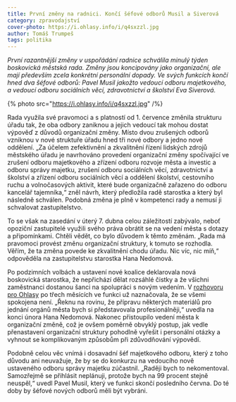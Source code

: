 ```yaml
---
title: První změny na radnici. Končí šéfové odborů Musil a Siverová
category: zpravodajství
cover-photo: https://i.ohlasy.info/i/q4sxzzl.jpg
author: Tomáš Trumpeš
tags: politika
---
```


*První razantnější změny v uspořádání radnice schválila minulý týden boskovická městská rada. Změny jsou koncipovány jako organizační, ale mají především zcela konkrétní personální dopady. Ve svých funkcích končí hned dva šéfové odborů: Pavel Musil jakožto vedoucí odboru majetkového, a vedoucí odboru sociálních věcí, zdravotnictví a školství Eva Siverová.*

{% photo src="https://i.ohlasy.info/i/q4sxzzl.jpg" /%}

Rada využila své pravomoci a s platností od 1. července změnila strukturu úřadu tak, že oba odbory zaniknou a jejich vedoucí tak mohou dostat výpověď z důvodů organizační změny. Místo dvou zrušených odborů vzniknou v nové struktuře úřadu hned tři nové odbory a jedno nové oddělení. „Za účelem zefektivnění a zkvalitnění řízení lidských zdrojů městského úřadu je navrhováno provedení organizační změny spočívající ve zrušení odboru majetkového a zřízení odboru rozvoje města a investic a odboru správy majetku, zrušení odboru sociálních věcí, zdravotnictví a školství a zřízení odboru sociálních věcí a oddělení školství, cestovního ruchu a volnočasových aktivit, které bude organizačně zařazeno do odboru kancelář tajemníka,“ zněl návrh, který předložila radě starostka a který byl následně schválen. Podobná změna je plně v kompetenci rady a nemusí ji schvalovat zastupitelstvo.

To se však na zasedání v úterý 7. dubna celou záležitostí zabývalo, neboť opoziční zastupitelé využili svého práva obrátit se na vedení města s dotazy a připomínkami. Chtěli vědět, co bylo důvodem k těmto změnám. „Rada má pravomoci provést změnu organizační struktury, k tomuto se rozhodla. Věřím, že ta změna povede ke zkvalitnění chodu úřadu. Nic víc, nic míň,“ odpověděla na zastupitelstvu starostka Hana Nedomová.

Po podzimních volbách a ustavení nové koalice deklarovala nová boskovická  starostka, že nepřichází dělat rozsáhlé čistky a že všichni zaměstnanci dostanou šanci na spolupráci s novým vedením. V [rozhovoru pro Ohlasy](/clanky/2015/02/rozhovor-hana-nedomova.html) po třech měsících ve funkci už naznačovala, že se všemi spokojena není. „Řeknu na rovinu, že přípravu některých materiálů pro jednání orgánů města bych si představovala profesionálněji,“ uvedla na konci února Hana Nedomová. Nakonec přistoupilo vedení města k organizační změně, což je ovšem poměrně obvyklý postup, jak vedle přenastavení organizační struktury pohodlně vyřešit i personální otázky a vyhnout se komplikovaným způsobům při zdůvodňování výpovědí.

Podobně celou věc vnímá i dosavadní šéf majetkového odboru, který z toho důvodu ani neuvažuje, že by se do konkurzu na vedoucího nově ustaveného odboru správy majetku zúčastnil. „Raději bych to nekomentoval. Samozřejmě se přihlásit neplánuji, protože bych na 99 procent stejně neuspěl,“ uvedl Pavel Musil, který ve funkci skončí posledního června. Do té doby by šéfové nových odborů měli být vybráni.
